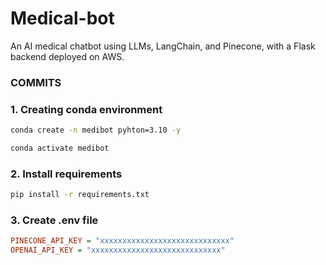# Medical-bot
An AI medical chatbot using LLMs, LangChain, and Pinecone, with a Flask backend deployed on AWS.

### COMMITS

### 1. Creating conda environment
```bash
conda create -n medibot pyhton=3.10 -y
```

```bash
conda activate medibot
```

### 2. Install requirements
```bash
pip install -r requirements.txt
```

### 3. Create .env file
```ini
PINECONE_API_KEY = "xxxxxxxxxxxxxxxxxxxxxxxxxxxxx"
OPENAI_API_KEY = "xxxxxxxxxxxxxxxxxxxxxxxxxxxxx"
```

